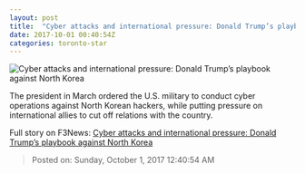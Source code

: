 ```yaml
---
layout: post
title:  "Cyber attacks and international pressure: Donald Trump’s playbook against North Korea"
date: 2017-10-01 00:40:54Z
categories: toronto-star
---
```


![Cyber attacks and international pressure: Donald Trump’s playbook against North Korea](https://www.thestar.com/content/dam/thestar/news/world/2017/09/30/cyber-attacks-and-international-pressure-donald-trumps-playbook-against-north-korea/trump.jpg)

The president in March ordered the U.S. military to conduct cyber operations against North Korean hackers, while putting pressure on international allies to cut off relations with the country.


Full story on F3News: [Cyber attacks and international pressure: Donald Trump’s playbook against North Korea](http://www.f3nws.com/n/AnvjNG)

> Posted on: Sunday, October 1, 2017 12:40:54 AM
